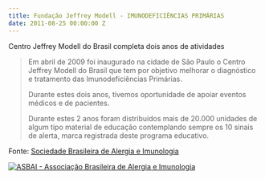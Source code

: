 ```yaml
---
title: Fundação Jeffrey Modell - IMUNODEFICIÊNCIAS PRIMÁRIAS
date: 2011-08-25 00:00:00 Z
---
```


Centro Jeffrey Modell do Brasil completa dois anos de atividades

> Em abril de 2009 foi inaugurado na cidade de São Paulo o Centro Jeffrey Modell do Brasil que tem por objetivo melhorar o diagnóstico e tratamento das Imunodeficiências Primárias.
> 
> Durante estes dois anos, tivemos oportunidade de apoiar eventos médicos e de pacientes.
> 
> Durante estes 2 anos foram distribuídos mais de 20.000 unidades de algum tipo material de educação contemplando sempre os 10 sinais de alerta, marca registrada deste programa educativo.

<div class="wrapper" data-grid="center">
    <p>Fonte: <a href="http://www.asbai.org.br/secao.asp?id=481&amp;s=51">Sociedade Brasileira de Alergia e Imunologia</a></p>
    <a href="http://www.asbai.org.br/secao.asp?id=481&amp;s=51"><img src="http://www.asbai.org.br/Imagens/logo-asbai-new.jpeg" alt="ASBAI - Associação Brasileira de Alergia e Imunologia"></a>
</div>